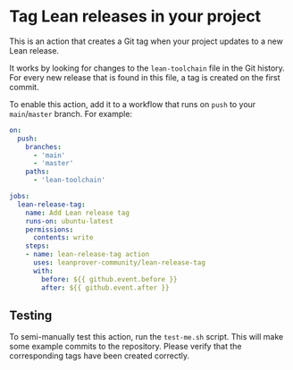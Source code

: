 # Tag Lean releases in your project

This is an action that creates a Git tag when your project updates to a new Lean release.

It works by looking for changes to the `lean-toolchain` file in the Git history. For every new release that is found in this file, a tag is created on the first commit.

To enable this action, add it to a workflow that runs on `push` to your `main`/`master` branch. For example:
```yml
on:
  push:
    branches:
      - 'main'
      - 'master'
    paths:
      - 'lean-toolchain'

jobs:
  lean-release-tag:
    name: Add Lean release tag
    runs-on: ubuntu-latest
    permissions:
      contents: write
    steps:
    - name: lean-release-tag action
      uses: leanprover-community/lean-release-tag
      with:
        before: ${{ github.event.before }}
        after: ${{ github.event.after }}
```

## Testing

To semi-manually test this action, run the `test-me.sh` script. This will make some example commits to the repository. Please verify that the corresponding tags have been created correctly.
